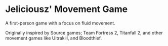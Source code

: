 # Jeliciousz' Movement Game

A first-person game with a focus on fluid movement.

Originally inspired by Source games; Team Fortress 2, Titanfall 2, and other movement games like Ultrakill, and Bloodthief.
